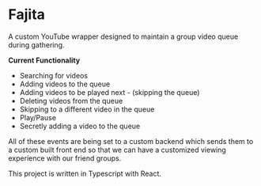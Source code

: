 # Fajita
A custom YouTube wrapper designed to maintain a group video queue during gathering.

**Current Functionality**
- Searching for videos
- Adding videos to the queue
- Adding videos to be played next - (skipping the queue)
- Deleting videos from the queue
- Skipping to a different video in the queue
- Play/Pause
- Secretly adding a video to the queue

All of these events are being set to a custom backend which sends them to a custom built front end so that we can have a customized viewing experience with our friend groups.

This project is written in Typescript with React.